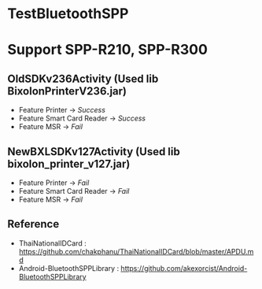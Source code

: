 # TestBluetoothSPP
# Support SPP-R210, SPP-R300

## OldSDKv236Activity (Used lib BixolonPrinterV236.jar)
- Feature Printer -> _Success_
- Feature Smart Card Reader -> _Success_ 
- Feature MSR -> _Fail_

## NewBXLSDKv127Activity (Used lib bixolon_printer_v127.jar)
- Feature Printer -> _Fail_
- Feature Smart Card Reader -> _Fail_ 
- Feature MSR -> _Fail_

## Reference
- ThaiNationalIDCard : https://github.com/chakphanu/ThaiNationalIDCard/blob/master/APDU.md
- Android-BluetoothSPPLibrary : https://github.com/akexorcist/Android-BluetoothSPPLibrary